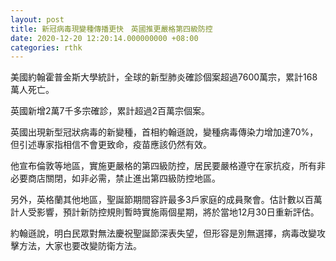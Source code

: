 ```yaml
---
layout: post
title: 新冠病毒現變種傳播更快　英國推更嚴格第四級防控
date: 2020-12-20 12:20:14.000000000 +08:00
categories: rthk
---
```


美國約翰霍普金斯大學統計，全球的新型肺炎確診個案超過7600萬宗，累計168萬人死亡。

英國新增2萬7千多宗確診，累計超過2百萬宗個案。

英國出現新型冠狀病毒的新變種，首相約翰遜說，變種病毒傳染力增加達70%，但引述專家指相信不會更致命，疫苗應該仍然有效。

他宣布倫敦等地區，實施更嚴格的第四級防控，居民要嚴格遵守在家抗疫，所有非必要商店關閉，如非必需，禁止進出第四級防控地區。

另外，英格蘭其他地區，聖誕節期間容許最多3戶家庭的成員聚會。估計數以百萬計人受影響，預計新防控規則暫時實施兩個星期，將於當地12月30日重新評估。

約翰遜說，明白民眾對無法慶祝聖誕節深表失望，但形容是別無選擇，病毒改變攻擊方法，大家也要改變防衛方法。
